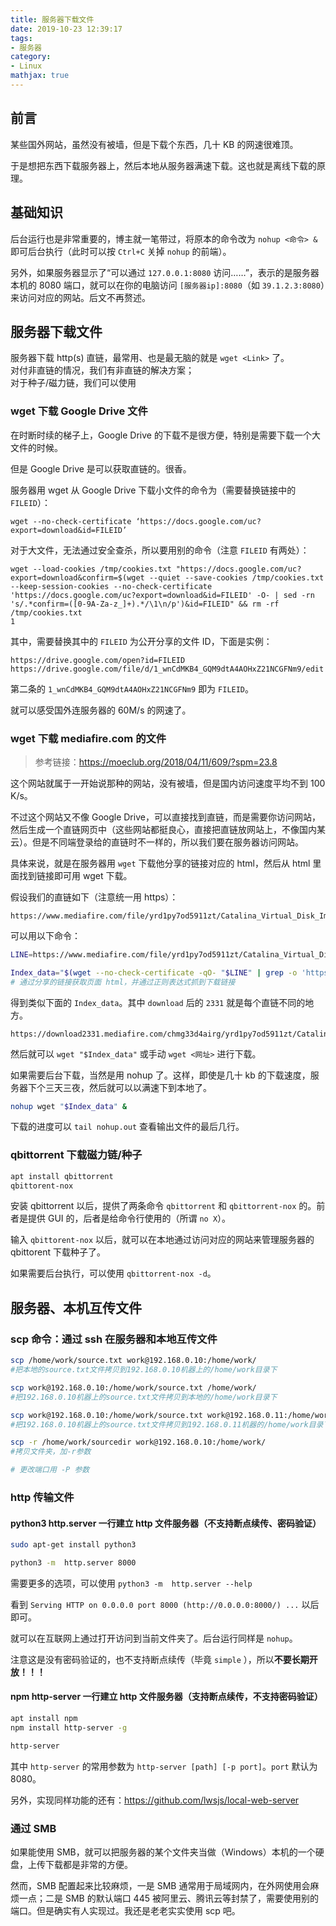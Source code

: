 ```yaml
---
title: 服务器下载文件
date: 2019-10-23 12:39:17
tags:
- 服务器
category:
- Linux
mathjax: true
---
```


## 前言

某些国外网站，虽然没有被墙，但是下载个东西，几十 KB 的网速很难顶。

于是想把东西下载服务器上，然后本地从服务器满速下载。这也就是离线下载的原理。

## 基础知识

后台运行也是非常重要的，博主就一笔带过，将原本的命令改为 `nohup <命令> &` 即可后台执行（此时可以按 `Ctrl+C` 关掉 `nohup` 的前端）。

另外，如果服务器显示了“可以通过 `127.0.0.1:8080` 访问……”，表示的是服务器本机的 8080 端口，就可以在你的电脑访问 `[服务器ip]:8080`（如 `39.1.2.3:8080`）来访问对应的网站。后文不再赘述。

## 服务器下载文件

服务器下载 http(s) 直链，最常用、也是最无脑的就是 `wget <Link>` 了。  
对付非直链的情况，我们有非直链的解决方案；  
对于种子/磁力链，我们可以使用

### wget 下载 Google Drive 文件

在时断时续的梯子上，Google Drive 的下载不是很方便，特别是需要下载一个大文件的时候。

但是 Google Drive 是可以获取直链的。很香。

服务器用 wget 从 Google Drive 下载小文件的命令为（需要替换链接中的 `FILEID`）：

```
wget --no-check-certificate ‘https://docs.google.com/uc?export=download&id=FILEID’
```

对于大文件，无法通过安全查杀，所以要用别的命令（注意 `FILEID` 有两处）：

```
wget --load-cookies /tmp/cookies.txt "https://docs.google.com/uc?export=download&confirm=$(wget --quiet --save-cookies /tmp/cookies.txt --keep-session-cookies --no-check-certificate 'https://docs.google.com/uc?export=download&id=FILEID' -O- | sed -rn 's/.*confirm=([0-9A-Za-z_]+).*/\1\n/p')&id=FILEID" && rm -rf /tmp/cookies.txt
1
```

其中，需要替换其中的 `FILEID` 为公开分享的文件 ID，下面是实例：

```
https://drive.google.com/open?id=FILEID
https://drive.google.com/file/d/1_wnCdMKB4_GQM9dtA4AOHxZ21NCGFNm9/edit
```

第二条的 `1_wnCdMKB4_GQM9dtA4AOHxZ21NCGFNm9` 即为 `FILEID`。

就可以感受国外连服务器的 60M/s 的网速了。

### wget 下载 mediafire.com 的文件

> 参考链接：https://moeclub.org/2018/04/11/609/?spm=23.8

这个网站就属于一开始说那种的网站，没有被墙，但是国内访问速度平均不到 100 K/s。

不过这个网站又不像 Google Drive，可以直接找到直链，而是需要你访问网站，然后生成一个直链网页中（这些网站都挺良心，直接把直链放网站上，不像国内某云）。但是不同端登录给的直链时不一样的，所以我们要在服务器访问网站。

具体来说，就是在服务器用 `wget` 下载他分享的链接对应的 html，然后从 html 里面找到链接即可用 wget 下载。

假设我们的直链如下（注意统一用 https）：

```
https://www.mediafire.com/file/yrd1py7od5911zt/Catalina_Virtual_Disk_Image_by_Techsviewer.rar/file
```

可以用以下命令：

```bash
LINE=https://www.mediafire.com/file/yrd1py7od5911zt/Catalina_Virtual_Disk_Image_by_Techsviewer.rar/file

Index_data="$(wget --no-check-certificate -qO- "$LINE" | grep -o 'https://download.*.mediafire.com/.*/.*"' | cut -d'"' -f1
# 通过分享的链接获取页面 html，并通过正则表达式抓到下载链接
```

得到类似下面的 `Index_data`。其中 `download` 后的 `2331` 就是每个直链不同的地方。

```
https://download2331.mediafire.com/chmg33d4airg/yrd1py7od5911zt/Catalina+Virtual+Disk+Image+by+Techsviewer.rar 
```

然后就可以 `wget "$Index_data"` 或手动 `wget <网址>` 进行下载。

如果需要后台下载，当然是用 nohup 了。这样，即使是几十 kb 的下载速度，服务器下个三天三夜，然后就可以以满速下到本地了。

```bash
nohup wget "$Index_data" &
```

下载的进度可以 `tail nohup.out` 查看输出文件的最后几行。

### qbittorrent 下载磁力链/种子

```bash
apt install qbittorrent
qbittorent-nox
```

安装 qbittorrent 以后，提供了两条命令 `qbittorrent` 和 `qbittorrent-nox` 的。前者是提供 GUI 的，后者是给命令行使用的（所谓 `no X`）。

输入 `qbittorent-nox` 以后，就可以在本地通过访问对应的网站来管理服务器的 qbittorent 下载种子了。

如果需要后台执行，可以使用 `qbittorrent-nox -d`。

## 服务器、本机互传文件

### scp 命令：通过 ssh 在服务器和本地互传文件

```bash
scp /home/work/source.txt work@192.168.0.10:/home/work/
#把本地的source.txt文件拷贝到192.168.0.10机器上的/home/work目录下

scp work@192.168.0.10:/home/work/source.txt /home/work/
#把192.168.0.10机器上的source.txt文件拷贝到本地的/home/work目录下

scp work@192.168.0.10:/home/work/source.txt work@192.168.0.11:/home/work/
#把192.168.0.10机器上的source.txt文件拷贝到192.168.0.11机器的/home/work目录下

scp -r /home/work/sourcedir work@192.168.0.10:/home/work/
#拷贝文件夹，加-r参数

# 更改端口用 -P 参数
```
### http 传输文件

#### python3 http.server 一行建立 http 文件服务器（不支持断点续传、密码验证）

```bash
sudo apt-get install python3

python3 -m  http.server 8000
```

需要更多的选项，可以使用 `python3 -m  http.server --help`

看到 `Serving HTTP on 0.0.0.0 port 8000 (http://0.0.0.0:8000/) ...` 以后即可。

就可以在互联网上通过打开访问到当前文件夹了。后台运行同样是 `nohup`。

注意这是没有密码验证的，也不支持断点续传（毕竟 `simple` ），所以**不要长期开放！！！**

#### npm http-server 一行建立 http 文件服务器（支持断点续传，不支持密码验证）

```bash
apt install npm
npm install http-server -g

http-server
```

其中 `http-server` 的常用参数为 `http-server [path] [-p port]`。`port` 默认为 8080。

另外，实现同样功能的还有：https://github.com/lwsjs/local-web-server

### 通过 SMB

如果能使用 SMB，就可以把服务器的某个文件夹当做（Windows）本机的一个硬盘，上传下载都是非常的方便。

然而，SMB 配置起来比较麻烦，一是 SMB 通常用于局域网内，在外网使用会麻烦一点；二是 SMB 的默认端口 445 被阿里云、腾讯云等封禁了，需要使用别的端口。但是确实有人实现过。我还是老老实实使用 scp 吧。